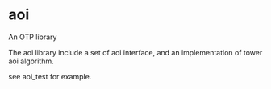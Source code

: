 aoi
=====

An OTP library

The aoi library include a set of aoi interface, and an implementation of tower aoi algorithm.

see aoi_test for example.

